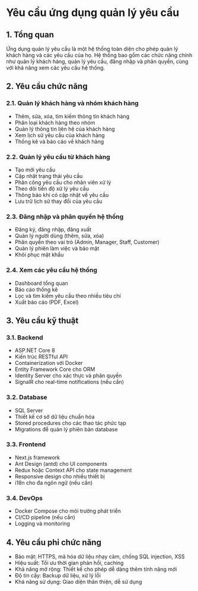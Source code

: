 # Yêu cầu ứng dụng quản lý yêu cầu

## 1. Tổng quan
Ứng dụng quản lý yêu cầu là một hệ thống toàn diện cho phép quản lý khách hàng và các yêu cầu của họ. Hệ thống bao gồm các chức năng chính như quản lý khách hàng, quản lý yêu cầu, đăng nhập và phân quyền, cùng với khả năng xem các yêu cầu hệ thống.

## 2. Yêu cầu chức năng

### 2.1. Quản lý khách hàng và nhóm khách hàng
- Thêm, sửa, xóa, tìm kiếm thông tin khách hàng
- Phân loại khách hàng theo nhóm
- Quản lý thông tin liên hệ của khách hàng
- Xem lịch sử yêu cầu của khách hàng
- Thống kê và báo cáo về khách hàng

### 2.2. Quản lý yêu cầu từ khách hàng
- Tạo mới yêu cầu
- Cập nhật trạng thái yêu cầu
- Phân công yêu cầu cho nhân viên xử lý
- Theo dõi tiến độ xử lý yêu cầu
- Thông báo khi có cập nhật về yêu cầu
- Lưu trữ lịch sử thay đổi của yêu cầu

### 2.3. Đăng nhập và phân quyền hệ thống
- Đăng ký, đăng nhập, đăng xuất
- Quản lý người dùng (thêm, sửa, xóa)
- Phân quyền theo vai trò (Admin, Manager, Staff, Customer)
- Quản lý phiên làm việc và bảo mật
- Khôi phục mật khẩu

### 2.4. Xem các yêu cầu hệ thống
- Dashboard tổng quan
- Báo cáo thống kê
- Lọc và tìm kiếm yêu cầu theo nhiều tiêu chí
- Xuất báo cáo (PDF, Excel)

## 3. Yêu cầu kỹ thuật

### 3.1. Backend
- ASP.NET Core 8
- Kiến trúc RESTful API
- Containerization với Docker
- Entity Framework Core cho ORM
- Identity Server cho xác thực và phân quyền
- SignalR cho real-time notifications (nếu cần)

### 3.2. Database
- SQL Server
- Thiết kế cơ sở dữ liệu chuẩn hóa
- Stored procedures cho các thao tác phức tạp
- Migrations để quản lý phiên bản database

### 3.3. Frontend
- Next.js framework
- Ant Design (antd) cho UI components
- Redux hoặc Context API cho state management
- Responsive design cho nhiều thiết bị
- i18n cho đa ngôn ngữ (nếu cần)

### 3.4. DevOps
- Docker Compose cho môi trường phát triển
- CI/CD pipeline (nếu cần)
- Logging và monitoring

## 4. Yêu cầu phi chức năng
- Bảo mật: HTTPS, mã hóa dữ liệu nhạy cảm, chống SQL injection, XSS
- Hiệu suất: Tối ưu thời gian phản hồi, caching
- Khả năng mở rộng: Thiết kế cho phép dễ dàng thêm tính năng mới
- Độ tin cậy: Backup dữ liệu, xử lý lỗi
- Khả năng sử dụng: Giao diện thân thiện, dễ sử dụng
